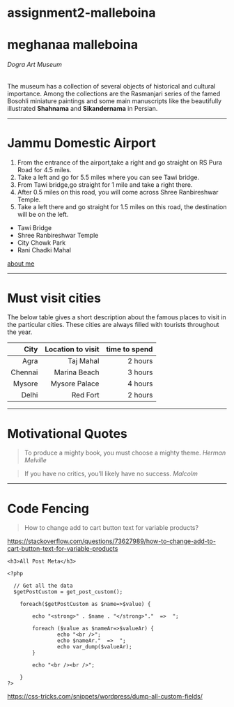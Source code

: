  # assignment2-malleboina
# meghanaa malleboina
###### Dogra Art Museum

The museum has a collection of several objects of historical and cultural importance. Among the collections are the Rasmanjari series of the famed Bosohli miniature paintings and some main manuscripts like the beautifully illustrated **Shahnama** and **Sikandernama** in Persian.
***
# Jammu Domestic Airport
1. From the entrance of the airport,take a right and go straight on RS Pura Road for 4.5 miles.
2. Take a left and go for 5.5 miles where you can see Tawi bridge.
3. From Tawi bridge,go straight for 1 mile and take a right there.
4. After 0.5 miles on this road, you will come across Shree Ranbireshwar Temple.
5. Take a left there and go straight for 1.5 miles on this road, the destination will be on the left.

* Tawi Bridge
* Shree Ranbireshwar Temple
* City Chowk Park
* Rani Chadki Mahal

[about me](AboutMe.md)
***
# Must visit cities
The below table gives a short description about the famous places to visit in the particular cities. These cities are always filled with tourists throughout the year.

|City| Location to visit|time to spend|
|---:|---:|---:|
|Agra|Taj Mahal|2 hours|
|Chennai|Marina Beach|3 hours|
|Mysore|Mysore Palace|4 hours|
|Delhi|Red Fort|2 hours|
***
# Motivational Quotes
> To produce a mighty book, you must choose a mighty theme. *Herman Melville*

>If you have no critics, you’ll likely have no success. *Malcolm*
***
# Code Fencing
>How to change add to cart button text for variable products?

<https://stackoverflow.com/questions/73627989/how-to-change-add-to-cart-button-text-for-variable-products>
```
<h3>All Post Meta</h3>

<?php 

  // Get all the data 
  $getPostCustom = get_post_custom(); 

    foreach($getPostCustom as $name=>$value) {

        echo "<strong>" . $name . "</strong>"."  =>  ";

        foreach ($value as $nameAr=>$valueAr) {
                echo "<br />";
                echo $nameAr."  =>  ";
                echo var_dump($valueAr);
        }

        echo "<br /><br />";

    }
?>
```
<https://css-tricks.com/snippets/wordpress/dump-all-custom-fields/>